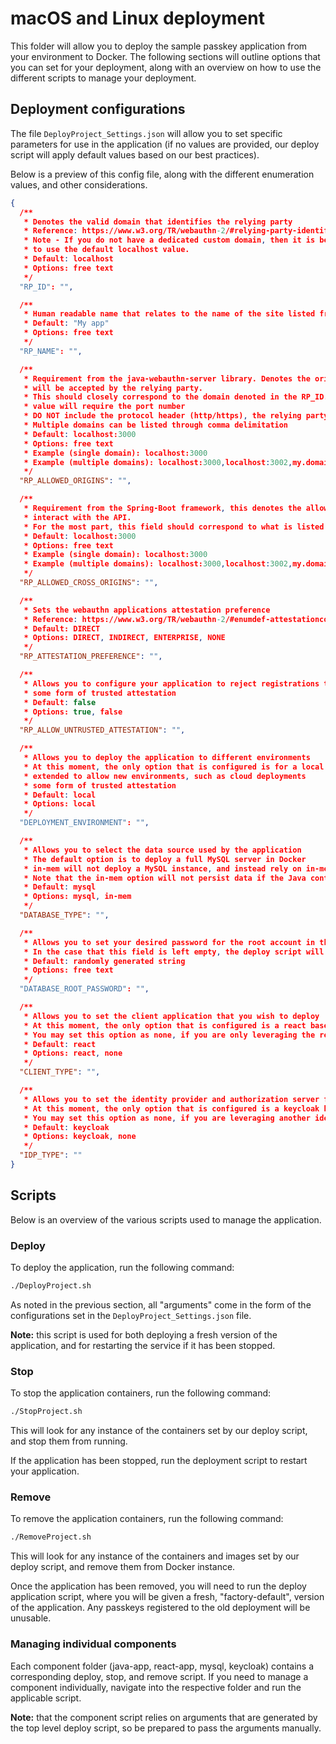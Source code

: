 # macOS and Linux deployment

This folder will allow you to deploy the sample passkey application from your environment to Docker. The following sections will outline options that you can set for your deployment, along with an overview on how to use the different scripts to manage your deployment.

## Deployment configurations

The file `DeployProject_Settings.json` will allow you to set specific parameters for use in the application (if no values are provided, our deploy script will apply default values based on our best practices).

Below is a preview of this config file, along with the different enumeration values, and other considerations.

```json
{
  /**
   * Denotes the valid domain that identifies the relying party
   * Reference: https://www.w3.org/TR/webauthn-2/#relying-party-identifier
   * Note - If you do not have a dedicated custom domain, then it is best
   * to use the default localhost value.
   * Default: localhost
   * Options: free text
   */
  "RP_ID": "",

  /**
   * Human readable name that relates to the name of the site listed from the RP_ID
   * Default: "My app"
   * Options: free text
   */
  "RP_NAME": "",

  /**
   * Requirement from the java-webauthn-server library. Denotes the origins that can generate a credential that
   * will be accepted by the relying party.
   * This should closely correspond to the domain denoted in the RP_ID. Note that unlike the RP_ID, this
   * value will require the port number
   * DO NOT include the protocol header (http/https), the relying party automatically allows for both
   * Multiple domains can be listed through comma delimitation
   * Default: localhost:3000
   * Options: free text
   * Example (single domain): localhost:3000
   * Example (multiple domains): localhost:3000,localhost:3002,my.domain.com
   */
  "RP_ALLOWED_ORIGINS": "",

  /**
   * Requirement from the Spring-Boot framework, this denotes the allowed cross-origins domains that are allowed to
   * interact with the API.
   * For the most part, this field should correspond to what is listed in the RP_ALLOWED_ORIGINS property
   * Default: localhost:3000
   * Options: free text
   * Example (single domain): localhost:3000
   * Example (multiple domains): localhost:3000,localhost:3002,my.domain.com
   */
  "RP_ALLOWED_CROSS_ORIGINS": "",

  /**
   * Sets the webauthn applications attestation preference
   * Reference: https://www.w3.org/TR/webauthn-2/#enumdef-attestationconveyancepreference
   * Default: DIRECT
   * Options: DIRECT, INDIRECT, ENTERPRISE, NONE
   */
  "RP_ATTESTATION_PREFERENCE": "",

  /**
   * Allows you to configure your application to reject registrations that don't include
   * some form of trusted attestation
   * Default: false
   * Options: true, false
   */
  "RP_ALLOW_UNTRUSTED_ATTESTATION": "",

  /**
   * Allows you to deploy the application to different environments
   * At this moment, the only option that is configured is for a local deployment, but this example will be
   * extended to allow new environments, such as cloud deployments
   * some form of trusted attestation
   * Default: local
   * Options: local
   */
  "DEPLOYMENT_ENVIRONMENT": "",

  /**
   * Allows you to select the data source used by the application
   * The default option is to deploy a full MySQL server in Docker
   * in-mem will not deploy a MySQL instance, and instead rely on in-memory storage in the Java application.
   * Note that the in-mem option will not persist data if the Java container is stopped
   * Default: mysql
   * Options: mysql, in-mem
   */
  "DATABASE_TYPE": "",

  /**
   * Allows you to set your desired password for the root account in the MySQL server.
   * In the case that this field is left empty, the deploy script will generate a random one for you
   * Default: randomly generated string
   * Options: free text
   */
  "DATABASE_ROOT_PASSWORD": "",

  /**
   * Allows you to set the client application that you wish to deploy
   * At this moment, the only option that is configured is a react based deployment.
   * You may set this option as none, if you are only leveraging the relying party aspect of this example
   * Default: react
   * Options: react, none
   */
  "CLIENT_TYPE": "",

  /**
   * Allows you to set the identity provider and authorization server for the application
   * At this moment, the only option that is configured is a keycloak based deployment.
   * You may set this option as none, if you are leveraging another identity provider
   * Default: keycloak
   * Options: keycloak, none
   */
  "IDP_TYPE": ""
}
```

## Scripts

Below is an overview of the various scripts used to manage the application.

### Deploy

To deploy the application, run the following command:

```bash
./DeployProject.sh
```

As noted in the previous section, all "arguments" come in the form of the configurations set in the `DeployProject_Settings.json` file.

**Note:** this script is used for both deploying a fresh version of the application, and for restarting the service if it has been stopped.

### Stop

To stop the application containers, run the following command:

```bash
./StopProject.sh
```

This will look for any instance of the containers set by our deploy script, and stop them from running.

If the application has been stopped, run the deployment script to restart your application.

### Remove

To remove the application containers, run the following command:

```bash
./RemoveProject.sh
```

This will look for any instance of the containers and images set by our deploy script, and remove them from Docker instance.

Once the application has been removed, you will need to run the deploy application script, where you will be given a fresh, "factory-default", version of the application. Any passkeys registered to the old deployment will be unusable.

### Managing individual components

Each component folder (java-app, react-app, mysql, keycloak) contains a corresponding deploy, stop, and remove script. If you need to manage a component individually, navigate into the respective folder and run the applicable script.

**Note:** that the component script relies on arguments that are generated by the top level deploy script, so be prepared to pass the arguments manually.
